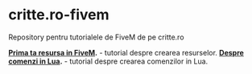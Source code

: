 # critte.ro-fivem
Repository pentru tutorialele de FiveM de pe critte.ro

**[Prima ta resursa in FiveM](https://www.critte.ro/post/prima-ta-resursa-in-fivem).** - tutorial despre crearea resurselor.
**[Despre comenzi in Lua](https://www.critte.ro/post/despre-comenzi-in-lua).** - tutorial despre crearea comenzilor in Lua.
